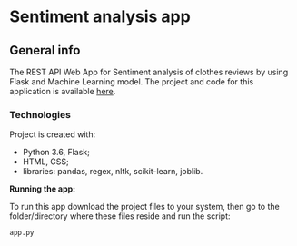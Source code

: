 # Sentiment analysis app

## General info
The REST API Web App for Sentiment analysis of clothes reviews by using Flask and Machine Learning model. The project and code for this application is available [here](https://github.com/aniass/Sentiment-analysis-reviews).

### Technologies

Project is created with:
- Python 3.6, Flask;
- HTML, CSS;
- libraries: pandas, regex, nltk, scikit-learn, joblib.

**Running the app:**

To run this app download the project files to your system, then go to the folder/directory where these files reside and run the script:

    app.py
